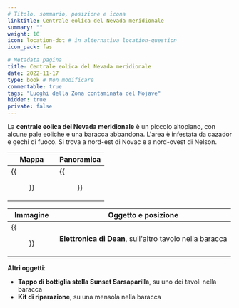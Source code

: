 ```yaml
---
# Titolo, sommario, posizione e icona
linktitle: Centrale eolica del Nevada meridionale
summary: ""
weight: 10
icon: location-dot # in alternativa location-question
icon_pack: fas

# Metadata pagina
title: Centrale eolica del Nevada meridionale
date: 2022-11-17
type: book # Non modificare
commentable: true
tags: "Luoghi della Zona contaminata del Mojave"
hidden: true
private: false
---
```


<div class="fnv">

La **centrale eolica del Nevada meridionale** è un piccolo altopiano, con alcune pale eoliche e una baracca abbandona. L'area è infestata da cazador e gechi di fuoco. Si trova a nord-est di Novac e a nord-ovest di Nelson.

| Mappa  | Panoramica |
| -----  | ---------- |
|  {{<figure src="fnv/Southern_Nevada_Wind_Farm_loc.webp">}}                   |   {{<figure src="fnv/Southern_Nevada_Wind_Farm.webp">}}        | 

| Immagine | Oggetto e posizione |
| -------- | ------------------- |
| {{<figure src="fnv/Southern_Nevada_Wind_Farm_Deans.webp">}}         |   **Elettronica di Dean**, sull'altro tavolo nella baracca                  |

**Altri oggetti**:
- **Tappo di bottiglia stella Sunset Sarsaparilla**, su uno dei tavoli nella baracca
- **Kit di riparazione**, su una mensola nella baracca

</div>

